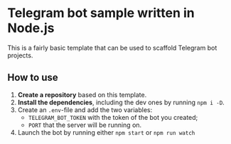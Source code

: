 # Telegram bot sample written in Node.js
This is a fairly basic template that can be used to scaffold Telegram bot projects. 

## How to use
1. **Create a repository** based on this template.
2. **Install the dependencies**, including the dev ones by running `npm i -D`. 
3. Create an `.env`-file and add the two variables:
    - `TELEGRAM_BOT_TOKEN` with the token of the bot you created;
    - `PORT` that the server will be running on.
4. Launch the bot by running either `npm start` or `npm run watch`
